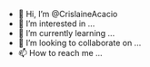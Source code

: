 - 👋 Hi, I’m @CrislaineAcacio
- 👀 I’m interested in ...
- 🌱 I’m currently learning ...
- 💞️ I’m looking to collaborate on ...
- 📫 How to reach me ...

<!---
CrislaineAcacio/CrislaineAcacio is a ✨ special ✨ repository because its `README.md` (this file) appears on your GitHub profile.
You can click the Preview link to take a look at your changes.
--->

